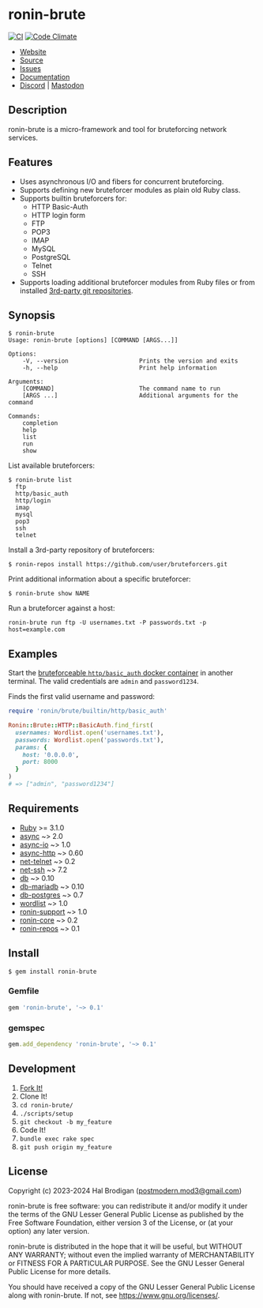 # ronin-brute

[![CI](https://github.com/ronin-rb/ronin-brute/actions/workflows/ruby.yml/badge.svg)](https://github.com/ronin-rb/ronin-brute/actions/workflows/ruby.yml)
[![Code Climate](https://codeclimate.com/github/ronin-rb/ronin-brute.svg)](https://codeclimate.com/github/ronin-rb/ronin-brute)

* [Website](https://ronin-rb.dev/)
* [Source](https://github.com/ronin-rb/ronin-brute)
* [Issues](https://github.com/ronin-rb/ronin-brute/issues)
* [Documentation](https://ronin-rb.dev/docs/ronin-brute)
* [Discord](https://discord.gg/6WAb3PsVX9) |
  [Mastodon](https://infosec.exchange/@ronin_rb)

## Description

ronin-brute is a micro-framework and tool for bruteforcing network services.

## Features

* Uses asynchronous I/O and fibers for concurrent bruteforcing.
* Supports defining new bruteforcer modules as plain old Ruby class.
* Supports builtin bruteforcers for:
  * HTTP Basic-Auth
  * HTTP login form
  * FTP
  * POP3
  * IMAP
  * MySQL
  * PostgreSQL
  * Telnet
  * SSH
* Supports loading additional bruteforcer modules from Ruby files or from
  installed [3rd-party git repositories][ronin-repos].

## Synopsis

```shell
$ ronin-brute
Usage: ronin-brute [options] [COMMAND [ARGS...]]

Options:
    -V, --version                    Prints the version and exits
    -h, --help                       Print help information

Arguments:
    [COMMAND]                        The command name to run
    [ARGS ...]                       Additional arguments for the command

Commands:
    completion
    help
    list
    run
    show
```

List available bruteforcers:

```
$ ronin-brute list
  ftp
  http/basic_auth
  http/login
  imap
  mysql
  pop3
  ssh
  telnet
```

Install a 3rd-party repository of bruteforcers:

```shell
$ ronin-repos install https://github.com/user/bruteforcers.git
```

Print additional information about a specific bruteforcer:

```shell
$ ronin-brute show NAME
```

Run a bruteforcer against a host:

```shell
ronin-brute run ftp -U usernames.txt -P passwords.txt -p host=example.com
```

## Examples

Start the [bruteforceable `http/basic_auth` docker
container][bruteforceable/http/basic_auth] in another terminal. The valid
credentials are `admin` and `password1234`.

[bruteforceable/http/basic_auth]: https://github.com/ronin-rb/bruteforceable/tree/main/http/basic_auth

Finds the first valid username and password:

```ruby
require 'ronin/brute/builtin/http/basic_auth'

Ronin::Brute::HTTP::BasicAuth.find_first(
  usernames: Wordlist.open('usernames.txt'),
  passwords: Wordlist.open('passwords.txt'),
  params: {
    host: '0.0.0.0',
    port: 8000
  }
)
# => ["admin", "password1234"]
```

## Requirements

* [Ruby] >= 3.1.0
* [async] ~> 2.0
* [async-io] ~> 1.0
* [async-http] ~> 0.60
* [net-telnet] ~> 0.2
* [net-ssh] ~> 7.2
* [db] ~> 0.10
* [db-mariadb] ~> 0.10
* [db-postgres] ~> 0.7
* [wordlist] ~> 1.0
* [ronin-support] ~> 1.0
* [ronin-core] ~> 0.2
* [ronin-repos] ~> 0.1

## Install

```shell
$ gem install ronin-brute
```

### Gemfile

```ruby
gem 'ronin-brute', '~> 0.1'
```

### gemspec

```ruby
gem.add_dependency 'ronin-brute', '~> 0.1'
```

## Development

1. [Fork It!](https://github.com/ronin-rb/ronin-brute/fork)
2. Clone It!
3. `cd ronin-brute/`
4. `./scripts/setup`
5. `git checkout -b my_feature`
6. Code It!
7. `bundle exec rake spec`
8. `git push origin my_feature`

## License

Copyright (c) 2023-2024 Hal Brodigan (postmodern.mod3@gmail.com)

ronin-brute is free software: you can redistribute it and/or modify
it under the terms of the GNU Lesser General Public License as published
by the Free Software Foundation, either version 3 of the License, or
(at your option) any later version.

ronin-brute is distributed in the hope that it will be useful,
but WITHOUT ANY WARRANTY; without even the implied warranty of
MERCHANTABILITY or FITNESS FOR A PARTICULAR PURPOSE.  See the
GNU Lesser General Public License for more details.

You should have received a copy of the GNU Lesser General Public License
along with ronin-brute.  If not, see <https://www.gnu.org/licenses/>.

[Ruby]: https://www.ruby-lang.org
[async]: https://github.com/socketry/async#readme
[async-io]: https://github.com/socketry/async-io#readme
[async-http]: https://github.com/socketry/async-http#readme
[net-telnet]: https://github.com/ruby/net-telnet#readme
[net-ssh]: https://github.com/net-ssh/net-ssh#readme
[db]: https://github.com/socketry/db#readme
[db-mariadb]: https://gitlab.com/socketry/db-mariadb#readme
[db-postgres]: https://github.com/socketry/db-postgres#readme
[wordlist]: https://github.com/postmodern/wordlist.rb#readme
[ronin-support]: https://github.com/ronin-rb/ronin-support#readme
[ronin-core]: https://github.com/ronin-rb/ronin-core#readme
[ronin-repos]: https://github.com/ronin-rb/ronin-repos#readme
